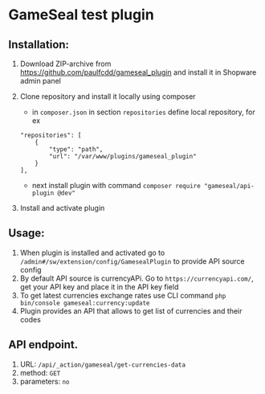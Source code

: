 # GameSeal test plugin
## Installation:
1. Download ZIP-archive from https://github.com/paulfcdd/gameseal_plugin and install it in Shopware admin panel
2. Clone repository and install it locally using composer
    - in `composer.json` in section `repositories` define local repository, for ex
   
    ```
   "repositories": [
        {
            "type": "path",
            "url": "/var/www/plugins/gameseal_plugin"
        }
    ],
   ```
    - next install plugin with command `composer require "gameseal/api-plugin @dev"`
3. Install and activate plugin

## Usage:
1. When plugin is installed and activated go to `/admin#/sw/extension/config/GamesealPlugin` to provide API source config
2. By default API source is currencyAPi. Go to `https://currencyapi.com/`, get your API key and place it in the API key field
3. To get latest currencies exchange rates use CLI command `php bin/console gameseal:currency:update`
4. Plugin provides an API that allows to get list of currencies and their codes

## API endpoint.
1. URL: `/api/_action/gameseal/get-currencies-data`
2. method: `GET`
3. parameters: `no`